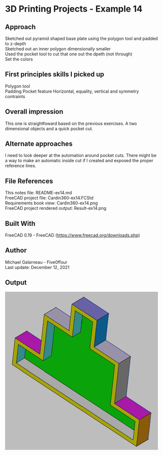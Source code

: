 # 3D Printing Projects - Example 14
    
## Approach
Sketched out pyramid shaped base plate using the polygon tool and padded to z-depth  
Sketched out an inner polygon dimensionally smaller   
Used the pocket tool to cut that one out the dpeth (not through)  
Set the colors    

## First principles skills I picked up  
Polygon tool  
Padding
Pocket feature 
Horizontal, equality, vertical and symmetry contraints
  
## Overall impression   
This one is straightfoward based on the previous exercises.  A two dimensional objects and a quick pocket cut.    

## Alternate approaches
I need to look deeper at the automation around pocket cuts.  There might be a way to make an automatic inside cut if I created and exposed the proper reference lines.    
  
## File References
This notes file: README-ex14.md  
FreeCAD project file: Cardin360-ex14.FCStd  
Requirements book view: Cardin360-ex14.png  
FreeCAD project rendered output: Result-ex14.png  
  
## Built With
FreeCAD 0.19 - FreeCAD (https://www.freecad.org/downloads.php)   
  
## Author
Michael Galarneau - Five0ffour  
Last update: December 12, 2021  
    
## Output   
![EX-14](Result-ex14.png)  